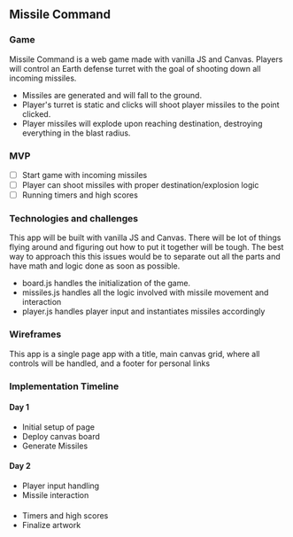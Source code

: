 ## Missile Command

### Game

Missile Command is a web game made with vanilla JS and Canvas. Players will control an Earth defense turret with the goal of shooting down all incoming missiles.

- Missiles are generated and will fall to the ground.
- Player's turret is static and clicks will shoot player missiles to the point clicked.
- Player missiles will explode upon reaching destination, destroying everything in the blast radius.

### MVP

- [ ] Start game with incoming missiles
- [ ] Player can shoot missiles with proper destination/explosion logic
- [ ] Running timers and high scores

### Technologies and challenges

This app will be built with vanilla JS and Canvas. There will be lot of things flying around and figuring out how to put it together will be tough. The best way to approach this this issues would be to separate out all the parts and have math and logic done as soon as possible.

* board.js handles the initialization of the game.
* missiles.js handles all the logic involved with missile movement and interaction
* player.js handles player input and instantiates missiles accordingly

### Wireframes

This app is a single page app with a title, main canvas grid, where all controls will be handled, and a footer for personal links



### Implementation Timeline

#### Day 1

* Initial setup of page
* Deploy canvas board
* Generate Missiles

#### Day 2

* Player input handling
* Missile interaction

####

* Timers and high scores
* Finalize artwork
